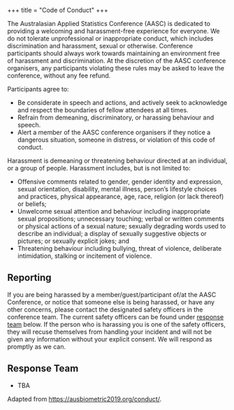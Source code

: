 +++
title = "Code of Conduct"
+++

The Australasian Applied Statistics Conference (AASC) is dedicated to providing a welcoming and harassment-free experience for everyone. We do not tolerate unprofessional or inappropriate conduct, which includes discrimination and harassment, sexual or otherwise. Conference participants should always work towards maintaining an environment free of harassment and discrimination. At the discretion of the AASC conference organisers, any participants violating these rules may be asked to leave the conference, without any fee refund.

Participants agree to:

* Be considerate in speech and actions, and actively seek to acknowledge and respect the boundaries of fellow attendees at all times.
* Refrain from demeaning, discriminatory, or harassing behaviour and speech.
* Alert a member of the AASC conference organisers if they notice a dangerous situation, someone in distress, or violation of this code of conduct.

Harassment is demeaning or threatening behaviour directed at an individual, or a group of people. Harassment includes, but is not limited to:

* Offensive comments related to gender, gender identity and expression, sexual orientation, disability, mental illness, person’s lifestyle choices and practices, physical appearance, age, race, religion (or lack thereof) or beliefs;
* Unwelcome sexual attention and behaviour including inappropriate sexual propositions; unnecessary touching; verbal or written comments or physical actions of a sexual nature; sexually degrading words used to describe an individual; a display of sexually suggestive objects or pictures; or sexually explicit jokes; and
* Threatening behaviour including bullying, threat of violence, deliberate intimidation, stalking or incitement of violence.

## Reporting

If you are being harassed by a member/guest/participant of/at the AASC Conference, or notice that someone else is being harassed, or have any other concerns, please contact the designated safety officers in the conference team. The current safety officers can be found under [response team](#response-team) below. If the person who is harassing you is one of the safety officers, they will recuse themselves from handling your incident and will not be given any information without your explicit consent. We will respond as promptly as we can.

## Response Team

* TBA


Adapted from https://ausbiometric2019.org/conduct/.
